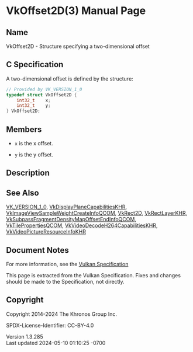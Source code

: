 # VkOffset2D(3) Manual Page

## Name

VkOffset2D - Structure specifying a two-dimensional offset



## <a href="#_c_specification" class="anchor"></a>C Specification

A two-dimensional offset is defined by the structure:

``` c
// Provided by VK_VERSION_1_0
typedef struct VkOffset2D {
    int32_t    x;
    int32_t    y;
} VkOffset2D;
```

## <a href="#_members" class="anchor"></a>Members

- `x` is the x offset.

- `y` is the y offset.

## <a href="#_description" class="anchor"></a>Description

## <a href="#_see_also" class="anchor"></a>See Also

[VK_VERSION_1_0](https://registry.khronos.org/vulkan/specs/1.3-extensions/man/html/VK_VERSION_1_0.html),
[VkDisplayPlaneCapabilitiesKHR](https://registry.khronos.org/vulkan/specs/1.3-extensions/man/html/VkDisplayPlaneCapabilitiesKHR.html),
[VkImageViewSampleWeightCreateInfoQCOM](https://registry.khronos.org/vulkan/specs/1.3-extensions/man/html/VkImageViewSampleWeightCreateInfoQCOM.html),
[VkRect2D](https://registry.khronos.org/vulkan/specs/1.3-extensions/man/html/VkRect2D.html), [VkRectLayerKHR](https://registry.khronos.org/vulkan/specs/1.3-extensions/man/html/VkRectLayerKHR.html),
[VkSubpassFragmentDensityMapOffsetEndInfoQCOM](https://registry.khronos.org/vulkan/specs/1.3-extensions/man/html/VkSubpassFragmentDensityMapOffsetEndInfoQCOM.html),
[VkTilePropertiesQCOM](https://registry.khronos.org/vulkan/specs/1.3-extensions/man/html/VkTilePropertiesQCOM.html),
[VkVideoDecodeH264CapabilitiesKHR](https://registry.khronos.org/vulkan/specs/1.3-extensions/man/html/VkVideoDecodeH264CapabilitiesKHR.html),
[VkVideoPictureResourceInfoKHR](https://registry.khronos.org/vulkan/specs/1.3-extensions/man/html/VkVideoPictureResourceInfoKHR.html)

## <a href="#_document_notes" class="anchor"></a>Document Notes

For more information, see the <a
href="https://registry.khronos.org/vulkan/specs/1.3-extensions/html/vkspec.html#VkOffset2D"
target="_blank" rel="noopener">Vulkan Specification</a>

This page is extracted from the Vulkan Specification. Fixes and changes
should be made to the Specification, not directly.

## <a href="#_copyright" class="anchor"></a>Copyright

Copyright 2014-2024 The Khronos Group Inc.

SPDX-License-Identifier: CC-BY-4.0

Version 1.3.285  
Last updated 2024-05-10 01:10:25 -0700
